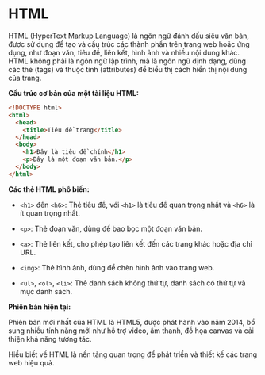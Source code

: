 # HTML

HTML (HyperText Markup Language) là ngôn ngữ đánh dấu siêu văn bản, được sử dụng để tạo và cấu trúc các thành phần trên trang web hoặc ứng dụng, như đoạn văn, tiêu đề, liên kết, hình ảnh và nhiều nội dung khác. HTML không phải là ngôn ngữ lập trình, mà là ngôn ngữ định dạng, dùng các thẻ (tags) và thuộc tính (attributes) để biểu thị cách hiển thị nội dung của trang. 

**Cấu trúc cơ bản của một tài liệu HTML:**

```html
<!DOCTYPE html>
<html>
  <head>
    <title>Tiêu đề trang</title>
  </head>
  <body>
    <h1>Đây là tiêu đề chính</h1>
    <p>Đây là một đoạn văn bản.</p>
  </body>
</html>
```

**Các thẻ HTML phổ biến:**

- `<h1>` đến `<h6>`: Thẻ tiêu đề, với `<h1>` là tiêu đề quan trọng nhất và `<h6>` là ít quan trọng nhất.

- `<p>`: Thẻ đoạn văn, dùng để bao bọc một đoạn văn bản.

- `<a>`: Thẻ liên kết, cho phép tạo liên kết đến các trang khác hoặc địa chỉ URL.

- `<img>`: Thẻ hình ảnh, dùng để chèn hình ảnh vào trang web.

- `<ul>`, `<ol>`, `<li>`: Thẻ danh sách không thứ tự, danh sách có thứ tự và mục danh sách.

**Phiên bản hiện tại:**

Phiên bản mới nhất của HTML là HTML5, được phát hành vào năm 2014, bổ sung nhiều tính năng mới như hỗ trợ video, âm thanh, đồ họa canvas và cải thiện khả năng tương tác. 

Hiểu biết về HTML là nền tảng quan trọng để phát triển và thiết kế các trang web hiệu quả. 
